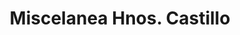 ---
title: "Miscelanea Hnos. Castillo"
url: /san-andres-cholula/miscelanea-hnos-castillo/
shop: Lebensmittel
---